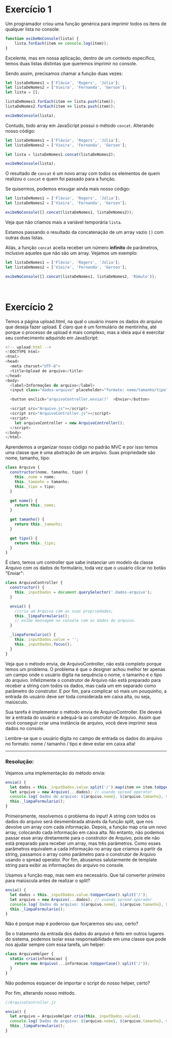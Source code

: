 # Exercício 1

Um programador criou uma função genérica para imprimir todos os itens de qualquer lista no console:


```js
function exibeNoConsole(lista) {
    lista.forEach(item => console.log(item));
}
```

Excelente, mas em nossa aplicação, dentro de um contexto específico, temos duas listas distintas que queremos imprimir no console.

Sendo assim, precisamos chamar a função duas vezes:

```js
let listaDeNomes1 = ['Flávio', 'Rogers', 'Júlia'];
let listaDeNomes2 = ['Vieira', 'Fernanda', 'Gerson'];
let lista = [];

listaDeNomes1.forEach(item => lista.push(item));
listaDeNomes2.forEach(item => lista.push(item));

exibeNoConsole(lista);
```

Contudo, todo array em JavaScript possui o método `concat`. 
Alterando nosso código:

```js
let listaDeNomes1 = ['Flávio', 'Rogers', 'Júlia'];
let listaDeNomes2 = ['Vieira', 'Fernanda', 'Gerson'];

let lista = listaDeNomes1.concat(listaDeNomes2);

exibeNoConsole(lista);
```

O resultado de `concat` é um novo array com todos os elementos de quem realizou o `concat` e quem foi passado para a função.

Se quisermos, podemos enxugar ainda mais nosso código:

```js
let listaDeNomes1 = ['Flávio', 'Rogers', 'Júlia'];
let listaDeNomes2 = ['Vieira', 'Fernanda', 'Gerson'];

exibeNoConsole([].concat(listaDeNomes1, listaDeNomes2));
```

Veja que não criamos mais a variável temporária `lista`. 

Estamos passando o resultado da concatenação de um array vazio `[]` com outras duas listas. 

Aliás, a função `concat` aceita receber um número **infinito** de parâmetros, inclusive aqueles que não são um array. Vejamos um exemplo:

```js
let listaDeNomes1 = ['Flávio', 'Rogers', 'Júlia'];
let listaDeNomes2 = ['Vieira', 'Fernanda', 'Gerson'];

exibeNoConsole([].concat(listaDeNomes1, listaDeNomes2, 'Rômulo'));
```

<br>

# Exercício 2

Temos a página upload.html, na qual o usuário insere os dados do arquivo que deseja fazer upload. É claro que é um formulário de mentirinha, até porque o processo de upload é mais complexo, mas a ideia aqui é exercitar seu conhecimento adquirido em JavaScript:

```js
<!-- upload.html -->
<!DOCTYPE html>
<html>
<head>
  <meta charset="UTF-8">
  <title>Upload de arquivo</title>
</head>
<body>
  <label>Informações do arquivo</label>
  <input class="dados-arquivo" placeholder="formato: nome/tamanho/tipo">

  <button onclick="arquivoController.envia()"  >Enviar</button>

  <script src="Arquivo.js"></script>
  <script src="ArquivoController.js"></script>
  <script>
    let arquivoController = new ArquivoController();
  </script>
</body>
</html>
```

Aprendemos a organizar nosso código no padrão MVC e por isso temos uma classe que é uma abstração de um arquivo. Suas propriedade são nome, tamanho, tipo:

```js
class Arquivo {
  constructor(nome, tamanho, tipo) {
    this._nome = nome;
    this._tamanho = tamanho;
    this._tipo = tipo;
  }

  get nome() {
    return this._nome;
  }

  get tamanho() {
    return this._tamanho;    
  }

  get tipo() {
    return this._tipo;
  }
}
```

É claro, temos um controller que sabe instanciar um modelo da classe Arquivo com os dados do formulário, toda vez que o usuário clicar no botão "Enviar":

```js
class ArquivoController {
  constructor() {
    this._inputDados = document.querySelector('.dados-arquivo');
  }

  envia() {
    //cria um Arquivo com as suas propriedades;
    this._limpaFormulario();
    // exibe mensagem no console com os dados do arquivo.
  }

  _limpaFormulario() {
    this._inputDados.value = '';
    this._inputDados.focus();
  }
}
```

Veja que o método envia, de ArquivoController, não está completo porque temos um problema. O problema é que o designer achou melhor ter apenas um campo onde o usuário digita na sequência o nome, o tamanho e o tipo do arquivo. Infelizmente o construtor de Arquivo não está preparado para receber a string com todos os dados, mas cada um em separado como parâmetro do construtor. E por fim, para complicar só mais um pouquinho, a entrada do usuário deve ser toda considerada em caixa alta, ou seja, maiúsculo.

Sua tarefa é implementar o método envia de ArquivoController. Ele deverá ler a entrada do usuário e adequá-la ao construtor de Arquivo. Assim que você conseguir criar uma instância de arquivo, você deve imprimir seus dados no console.

Lembre-se que o usuário digita no campo de entrada os dados do arquivo no formato: nome / tamanho / tipo e deve estar em caixa alta!

<hr>

### Resolução:

Vejamos uma implementação do método envia:

```js
envia() {
  let dados = this._inputDados.value.split('/').map(item => item.toUpperCase());
  let arquivo = new Arquivo(...dados); // usando spread operator
  console.log(`Dados do arquivo: ${arquivo.nome}, ${arquivo.tamanho}, ${arquivo.tipo}`);
  this._limpaFormulario();
}
```

Primeiramente, resolvemos o problema do input! A string com todos os dados do arquivo será desmembrada através da função split, que nos devolve um array com cada informação. Depois, a função map cria um novo array, colocando cada informação em caixa alta. No entanto, não podemos passar esse array diretamente para o construtor de Arquivo, pois ele não está preparado para receber um array, mas três parâmetros. Como esses parâmetros equivalem a cada informação no array que criamos a partir da string, passamos o array como parâmetro para o construtor de Arquivo usando o spread operator. Por fim, abusamos salutarmente de template string para exibir as informações do arquivo no console.

Usamos a função map, mas nem era necessário. Que tal converter primeiro para maiúscula antes de realizar o split?

```js
envia() {
  let dados = this._inputDados.value.toUpperCase().split('/');
  let arquivo = new Arquivo(...dados); // usando spread operador
  console.log(`Dados do arquivo: ${arquivo.nome}, ${arquivo.tamanho}, ${arquivo.tipo}`);
  this._limpaFormulario();
}
```

Não é porque map é poderoso que forçaremos seu uso, certo?

Se o tratamento da entrada dos dados do arquivo é feito em outros lugares do sistema, podemos isolar essa responsabilidade em uma classe que pode nos ajudar sempre com essa tarefa, um helper:

```js
class ArquivoHelper {
  static cria(informacao) {
    return new Arquivo(...informacao.toUpperCase().split('/'));
  }
}
```

Não podemos esquecer de importar o script do nosso helper, certo?

Por fim, alterando nosso método.

```js
//ArquivoController.js

envia() {
  let arquivo = ArquivoHelper.cria(this._inputDados.value);
  console.log(`Dados do arquivo: ${arquivo.nome}, ${arquivo.tamanho}, ${arquivo.tipo}`);
  this._limpaFormulario();
}
```
